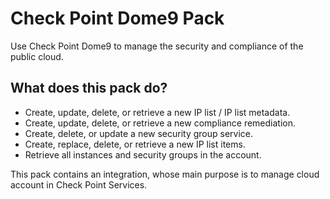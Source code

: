 # Check Point Dome9 Pack

Use Check Point Dome9 to manage the security and compliance of the public cloud.

## What does this pack do?

- Create, update, delete, or retrieve a new IP list / IP list metadata.
- Create, update, delete, or retrieve a new compliance remediation.
- Create, delete, or update a new security group service.
- Create, replace, delete, or retrieve a new IP list items.
- Retrieve all instances and security groups in the account.

This pack contains an integration, whose main purpose is to manage cloud account in Check Point Services.
